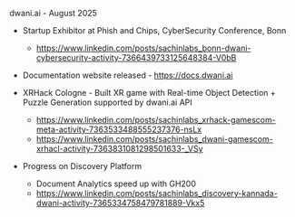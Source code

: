 dwani.ai - August 2025 

- Startup Exhibitor at Phish and Chips, CyberSecurity Conference, Bonn
    - https://www.linkedin.com/posts/sachinlabs_bonn-dwani-cybersecurity-activity-7366439733125648384-V0bB
    
- Documentation website released - https://docs.dwani.ai

- XRHack Cologne - Built XR game with Real-time Object Detection + Puzzle Generation supported by dwani.ai API
    - https://www.linkedin.com/posts/sachinlabs_xrhack-gamescom-meta-activity-7363533488555237376-nsLx
    - https://www.linkedin.com/posts/sachinlabs_dwani-gamescom-xrhacl-activity-7363831081298501633-_VSy

- Progress on Discovery Platform
    - Document Analytics speed up with GH200
    - https://www.linkedin.com/posts/sachinlabs_discovery-kannada-dwani-activity-7365334758479781889-Vkx5